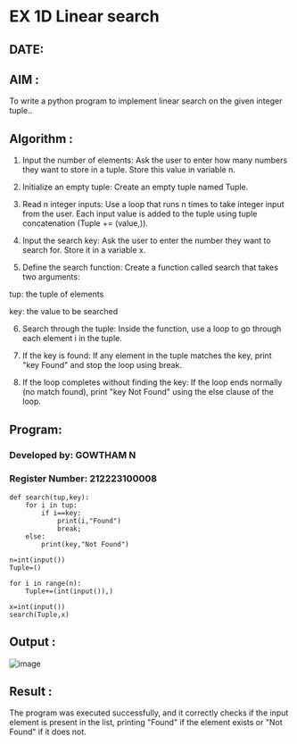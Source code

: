 # EX 1D Linear search

## DATE:

## AIM :

To write a python program to implement linear search on the given integer tuple..



## Algorithm :

1. Input the number of elements:
Ask the user to enter how many numbers they want to store in a tuple. Store this value in variable n.

2. Initialize an empty tuple:
Create an empty tuple named Tuple.

3. Read n integer inputs:
Use a loop that runs n times to take integer input from the user.
Each input value is added to the tuple using tuple concatenation (Tuple += (value,)).

4. Input the search key:
Ask the user to enter the number they want to search for. Store it in a variable x.

5. Define the search function:
Create a function called search that takes two arguments:

tup: the tuple of elements

key: the value to be searched

6. Search through the tuple:
Inside the function, use a loop to go through each element i in the tuple.

7. If the key is found:
If any element in the tuple matches the key, print "key Found" and stop the loop using break.

8. If the loop completes without finding the key:
If the loop ends normally (no match found), print "key Not Found" using the else clause of the loop.   

## Program:


### Developed by: GOWTHAM N
### Register Number: 212223100008

```
def search(tup,key):
    for i in tup:
        if i==key:
            print(i,"Found")
            break;
    else:
        print(key,"Not Found")
        
n=int(input()) 
Tuple=()

for i in range(n):
    Tuple+=(int(input()),)
    
x=int(input())    
search(Tuple,x)
```

## Output :

![image](https://github.com/user-attachments/assets/b81bac1d-e347-46a6-8fe8-ffb3e0491d2f)



## Result :

The program was executed successfully, and it correctly checks if the input element is present in the list, printing "Found" if the element exists or "Not Found" if it does not.
